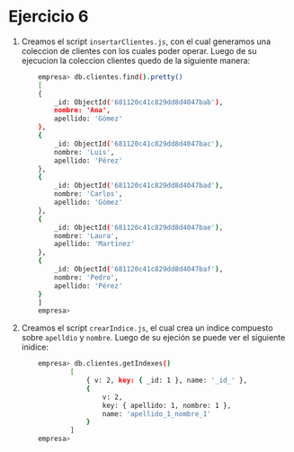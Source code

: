 # Ejercicio 6

1. Creamos el script `insertarClientes.js`, con el cual generamos una coleccion de clientes con los cuales poder operar. Luego de su ejecucion la coleccion clientes quedo de la siguiente manera:

    ```bash
        empresa> db.clientes.find().pretty()
        [
        {
            _id: ObjectId('681120c41c829dd8d4047bab'),
            nombre: 'Ana',
            apellido: 'Gómez'
        },
        {
            _id: ObjectId('681120c41c829dd8d4047bac'),
            nombre: 'Luis',
            apellido: 'Pérez'
        },
        {
            _id: ObjectId('681120c41c829dd8d4047bad'),
            nombre: 'Carlos',
            apellido: 'Gómez'
        },
        {
            _id: ObjectId('681120c41c829dd8d4047bae'),
            nombre: 'Laura',
            apellido: 'Martínez'
        },
        {
            _id: ObjectId('681120c41c829dd8d4047baf'),
            nombre: 'Pedro',
            apellido: 'Pérez'
        }
        ]
        empresa>

    ```

2. Creamos el script `crearIndice.js`, el cual crea un indice compuesto sobre `apelldio` y `nombre`. Luego de su ejeción se puede ver el siguiente inidice:

    ```bash
        empresa> db.clientes.getIndexes()
                [
                    { v: 2, key: { _id: 1 }, name: '_id_' },
                    {
                        v: 2,
                        key: { apellido: 1, nombre: 1 },
                        name: 'apellido_1_nombre_1'
                    }
                ]
        empresa>
    ```
